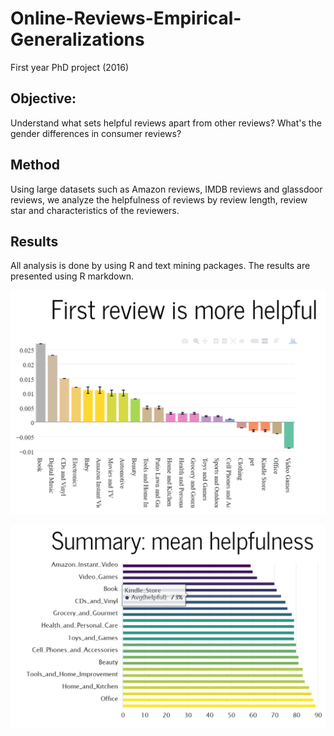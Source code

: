# Online-Reviews-Empirical-Generalizations
First year PhD project (2016) 

## Objective: 
Understand what sets helpful reviews apart from other reviews?
What's the gender differences in consumer reviews? 

## Method
Using large datasets such as Amazon reviews, IMDB reviews and glassdoor reviews, we analyze the helpfulness of reviews by review length, review star and characteristics of the reviewers. 


## Results
All analysis is done by using R and text mining packages. The results are presented using R markdown. 

![](/firstreview_helpful.PNG)

![](/reviews_helpful_amazon.PNG)
